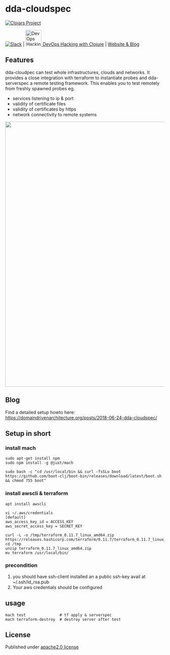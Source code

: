 # dda-cloudspec
[![Clojars Project](https://img.shields.io/clojars/v/dda/dda-cloudspec.svg)](https://clojars.org/dda/dda-cloudspec)

[![Slack](https://img.shields.io/badge/chat-clojurians-green.svg?style=flat)](https://clojurians.slack.com/messages/#dda-pallet/) | [<img src="https://domaindrivenarchitecture.org/img/meetup.svg" width=50 alt="DevOps Hacking with Clojure Meetup"> DevOps Hacking with Clojure](https://www.meetup.com/de-DE/preview/dda-pallet-DevOps-Hacking-with-Clojure) | [Website & Blog](https://domaindrivenarchitecture.org)

## Features
dda-cloudpec can test whole infrastructures, clouds and networks. It provides a close integration with terraform to instantiate probes and dda-serverspec a remote testing framework. This enables you to test remotely from freshly spawned probes eg.
* services listening to ip & port
* validity of certificate files
* validity of certificates by https
* network connectivity to remote systems

<a href="https://asciinema.org/a/185686?autoplay=1"><img src="https://asciinema.org/a/185686.png" width="836"/></a>

## Blog
Find a detailed setup howto here: https://domaindrivenarchitecture.org/posts/2018-06-24-dda-cloudspec/

## Setup in short
### install mach
```
sudo apt-get install npm
sudo npm install -g @juxt/mach

sudo bash -c "cd /usr/local/bin && curl -fsSLo boot https://github.com/boot-clj/boot-bin/releases/download/latest/boot.sh && chmod 755 boot"
```

### install awscli & terraform
```
apt install awscli

vi ~/.aws/credentials
[default]
aws_access_key_id = ACCESS_KEY
aws_secret_access_key = SECRET_KEY

curl -L -o /tmp/terraform_0.11.7_linux_amd64.zip https://releases.hashicorp.com/terraform/0.11.7/terraform_0.11.7_linux_amd64.zip
cd /tmp
unzip terraform_0.11.7_linux_amd64.zip
mv terraform /usr/local/bin/
```

### precondition
1. you should have ssh-client installed an a public ssh-key avail at ~/.ssh/id_rsa.pub
2. Your aws credentials should be configured

## usage
```
mach test               # tf apply & serverspec
mach terraform-destroy  # destroy server after test
```

## License
Published under [apache2.0 license](LICENSE.md)
